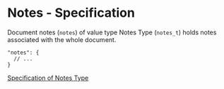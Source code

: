 # Notes - Specification

Document notes (`notes`) of value type Notes Type (`notes_t`) holds notes associated with the whole document.

```
"notes": {
  // ...
}
```

[Specification of Notes Type](../types/notes-spec.en.md)
